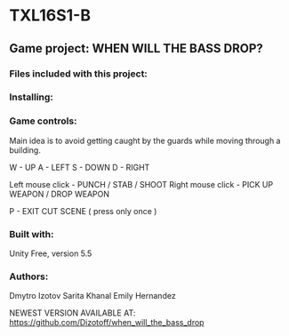# TXL16S1-B  ######

## Game project: WHEN WILL THE BASS DROP? ##

### Files included with this project: ###



### Installing: ###



### Game controls: ###
Main idea is to avoid getting caught by the guards while moving through a building.

W - UP
A - LEFT
S - DOWN
D - RIGHT

Left mouse click - PUNCH / STAB / SHOOT
Right mouse click - PICK UP WEAPON / DROP WEAPON

P - EXIT CUT SCENE ( press only once )

### Built with: ###
Unity Free, version 5.5

### Authors: ###
Dmytro Izotov
Sarita Khanal
Emily Hernandez

NEWEST VERSION AVAILABLE AT: https://github.com/Dizotoff/when_will_the_bass_drop








